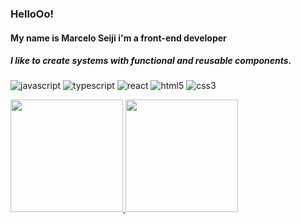 ### HelloOo!
#### My name is Marcelo Seiji i'm a front-end developer
##### I like to create systems with functional and reusable components.

![javascript](https://img.shields.io/static/v1?logo=javascript&label=&message=JavaScript&color=111&logoColor=ebe013&style=flat)
![typescript](https://img.shields.io/static/v1?logo=typescript&label=&message=TypeScript&color=111&logoColor=1369eb&style=flat)
![react](https://img.shields.io/static/v1?logo=react&label=&message=React&color=111&logoColor=03bafc&style=flat)
![html5](https://img.shields.io/static/v1?logo=html5&label=&message=Html&color=111&logoColor=eb3013&style=flat)
![css3](https://img.shields.io/static/v1?logo=css3&label=&message=Css&color=111&logoColor=eb6d13&style=flat)

<div>
  <a href="https://github.com/marceloseiji">
  <img height="180em" src="https://github-readme-stats.vercel.app/api?username=marceloseiji&show_icons=true&theme=tokyonight&include_all_commits=true&count_private=true"/>
  <img height="180em" src="https://github-readme-stats.vercel.app/api/top-langs/?username=marceloseiji&layout=compact&langs_count=7&theme=tokyonight"/>
</div>

